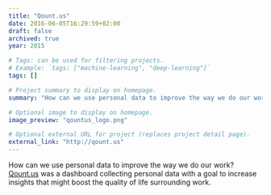```yaml
---
title: "Qount.us"
date: 2016-06-05T16:29:59+02:00
draft: false
archived: true 
year: 2015

# Tags: can be used for filtering projects.
# Example: `tags: ["machine-learning", "deep-learning"]`
tags: []

# Project summary to display on homepage.
summary: "How can we use personal data to improve the way we do our work? Qount.us was a dashboard collecting personal data with a goal to increase insights that might boost the quality of life surrounding work."

# Optional image to display on homepage.
image_preview: "qountus_logo.png"

# Optional external URL for project (replaces project detail page).
external_link: "http://qount.us"
---
```


How can we use personal data to improve the way we do our work? [Qount.us](http://qount.us) was a dashboard collecting personal data with a goal to increase insights that might boost the quality of life surrounding work.